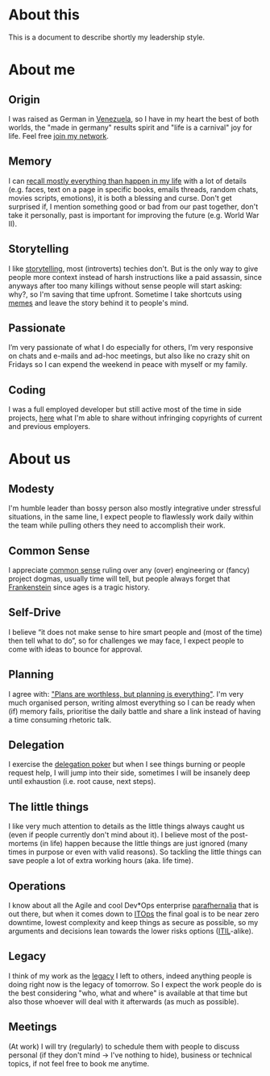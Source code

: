 # About this

This is a document to describe shortly my leadership style.

# About me

## Origin

I was raised as German in [Venezuela](https://de.wikipedia.org/wiki/Venezuela), so I have in my heart the best of both worlds, the "made in germany" results spirit and "life is a carnival" joy for life. Feel free [join my network](https://www.linkedin.com/in/olafrv/). 

## Memory

I can [recall mostly everything than happen in my life](https://en.wikipedia.org/wiki/Eidetic_memory) with a lot of details (e.g. faces, text on a page in specific books, emails threads, random chats, movies scripts, emotions), it is both a blessing and curse. Don't get surprised if, I mention something good or bad from our past together, don't take it personally, past is important for improving the future (e.g. World War II).

## Storytelling

I like [storytelling](https://en.wikipedia.org/wiki/Storytelling), most (introverts) techies don't. But is the only way to give people more context instead of harsh instructions like a paid assassin, since anyways after too many killings without sense people will start asking: why?, so I'm saving that time upfront. Sometime I take shortcuts using [memes](https://imgflip.com/memegenerator) and leave the story behind it to people's mind.

## Passionate

I’m very passionate of what I do especially for others, I’m very responsive on chats and e-mails and ad-hoc meetings, but also like no crazy shit on Fridays so I can expend the weekend in peace with myself or my family.

## Coding

I was a full employed developer but still active most of the time in side projects, [here](https://github.com/olafrv) what I'm able to share without infringing copyrights of current and previous employers.

# About us

## Modesty

I'm humble leader than bossy person also mostly integrative under stressful situations, in the same line, I expect people to flawlessly work daily within the team while pulling others they need to accomplish their work.

## Common Sense

I appreciate [common sense](https://en.wikipedia.org/wiki/Common_sense) ruling over any (over) engineering or (fancy) project dogmas, usually time will tell, but people always forget that [Frankenstein](https://en.wikipedia.org/wiki/Frankenstein) since ages is a tragic history.

## Self-Drive

I believe “it does not make sense to hire smart people and (most of the time) then tell what to do”, so for challenges we may face, I expect people to come with ideas to bounce for approval.

## Planning

I agree with: ["Plans are worthless, but planning is everything"](https://www.eisenhowerlibrary.gov/eisenhowers/quotes).  I'm very much organised person, writing almost everything so I can be ready when (if) memory fails, prioritise the daily battle and share a link instead of having a time consuming rhetoric talk.

## Delegation

I exercise the [delegation poker](https://management30.com/practice/delegation-poker/) but when I see things burning or people request help, I will jump into their side, sometimes I will be insanely deep until exhaustion (i.e. root cause, next steps).

## The little things

I like very much attention to details as the little things always caught us (even if people currently don't mind about it). I believe most of the post-mortems (in life) happen because the little things are just ignored (many times in purpose or even with valid reasons). So tackling the little things can save people a lot of extra working hours (aka. life time).

## Operations

I know about all the Agile and cool Dev*Ops enterprise [parafhernalia](https://en.wikipedia.org/wiki/Paraphernalia) that is out there, but when it comes down to [ITOps](https://www.ibm.com/topics/it-operations) the final goal is to be near zero downtime, lowest complexity and keep things as secure as possible, so my arguments and decisions lean towards the lower risks options ([ITIL](https://en.wikipedia.org/wiki/ITIL)-alike).

## Legacy

I think of my work as the [legacy](https://en.wikipedia.org/wiki/Legacy_system) I left to others, indeed anything people is doing right now is the legacy of tomorrow. So I expect the work people do is the best considering "who, what and where" is available at that time but also those whoever will deal with it afterwards (as much as possible).

## Meetings

(At work) I will try (regularly) to schedule them with people to discuss personal (if they don't mind →   I've nothing to hide), business or technical topics, if not feel free to book me anytime.
